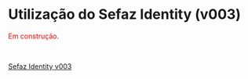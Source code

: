# Utilização do Sefaz Identity (v003)

<p style="color:red">Em construção.</p>

<br/>

[Sefaz Identity v003](https://ads.intra.fazenda.sp.gov.br/tfs/ADMIN/Wiki_Arquitetura/_wiki/wikis/Wiki_Arquitetura.wiki/413/Sefaz-Identity-vers%C3%A3o-003-(SSO))
